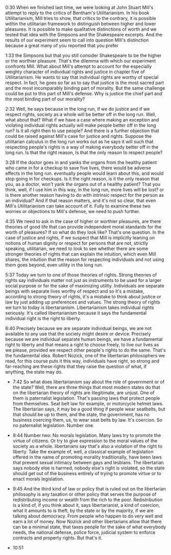 0:30
When we finished last time,
we were looking at John Stuart Mill's
attempt to reply to the critics of Bentham's Utilitarianism.
In his book Utilitarianism, Mill tries to show, that critics
to the contrary, it is possible within the utilitarian framework
to distinguish between higher and lower pleasures.
It is possible to make qualitative distinctions of worth and we tested
that idea with the Simpsons and the Shakespeare excerpts.
And the results of our experiment seem to call into question
Mill's distinction because a great many of you reported that you prefer

1:33
the Simpsons but that you still consider Shakespeare to be
the higher or the worthier pleasure.
That's the dilemma with which our experiment confronts Mill.
What about Mill's attempt to account for the especially weighty character
of individual rights and justice in chapter five of Utilitarianism.
He wants to say that individual rights are worthy of special respect.
In fact, he goes so far as to say that justice is
the most sacred part and the most incomparably binding part
of morality.
But the same challenge could be put to this part of Mill's defense.
Why is justice the chief part and the most binding part of our morality?

2:32
Well, he says because in the long run,
if we do justice and if we respect rights,
society as a whole will be better off in the long run.
Well, what about that?
What if we have a case where making an exception and
violating individual rights actually will make people better off
in the long run?
Is it all right then to use people?
And there is a further objection that could be raised
against Mill's case for justice and rights.
Suppose the utilitarian calculus in the long run
works out as he says it will such that respecting people's rights
is a way of making everybody better off in the long run.
Is that the right reason,
Is that the only reason to respect people?

3:28
If the doctor goes in and yanks the organs from
the healthy patient who came in for a checkup
to save five lives,
there would be adverse effects in the long run.
eventually people would learn about this, and would stop going in for checkups.
Is it the right reason, is it the only reason that you, as a doctor, won't yank
the organs out of a healthy patient? That you think, well, if I use him in this
way, in the long run, more lives will be lost? or is there another reason having
to do with intrinsic respect for the person as an individual? And if that reason
matters, and it's not so clear, that even Mill's Utilitarianism can take account
of it. Fully to examine these two worries or objections to Mill's defense, we need
to push further.

4:35
We need to ask in the case of higher or worthier pleasures, are there theories
of good life that can provide independent moral standards for the worth of
pleasures? If so what do they look like? That's one question.
In the case of justice and rights, if we suspect that Mill is implicitly leaning
on notions of human dignity or respect for persons that are not, strictly speaking,
utilitarian, we need to look to see whether there are some stronger theories of
rights that can explain the intuition, which even Mill shares, the intuition that
the reason for respecting individuals and not using them goes beyond,
even utility in the long run.

5:37
Today we turn to one of those theories of rights. Strong theories of rights say
individuals matter not just as instruments to be used for a larger social purpose
or for the sake of maximizing utility. Individuals are separate beings with separate
lives worthy of respect and so it's a mistake, according to strong theory of rights,
it's a mistake to think about justice or law by just adding up preferences and values.
The strong theory of rights we turn to today is libertarianism.
Libertarianism takes individual rights seriously. It's called libertarianism because
it says the fundamental individual right is the right to liberty.

6:40
Precisely
because we are separate individual beings, we are not available to any use that
the society might desire or device. Precisely because we are individual separate
human beings, we have a fundamental right to liberty and that means a right to
choose freely, to live our lives as we please, provided we respect other people's
rights to do the same. That's the fundamental idea. Robert Nozick, one of the
libertarian philosophers we read, for this course puts it this way, individuals
have right, so strong and far-reaching are these rights that they raise the question
of what, if anything, the state may do.

* 7:42 So what does libertarianism say about the role of government or of the state?
  Well, there are three things that most modern states do that on the libertarian
  theory of rights are illegitimate, are unjust. One of them is paternalist legislation.
  That's passing laws that protect people from themselves. Seat belt law for example,
  or motorcycle helmet laws. The libertarian says, it may be a good thing if people
  wear seatbelts, but that should be up to them, and the state, the government, has
  no business coercing them, us, to wear seat belts by law. It's coercion. So no paternalist
  legislation. Number one.

* 8:44 Number two: No morals legislation. Many laws try to promote the virtue of
  citizens. Or try to give expression to the moral values of the society as a whole.
  libertarians say that's also a violation of the right to liberty. Take the example
  of, well, a classical example of legislation offered in the name of promoting
  morality traditionally, have been laws that prevent sexual intimacy between gays
  and lesbians. The libertarian says nobody else is harmed, nobody else's right
  is violated, so the state should get out of the business entirely of trying to
  promote virtue or to enact morals legislation.

* 9:45 And the third kind of law or policy that is ruled out on the libertarian
  philosophy is any taxation or other policy that serves the purpose of redistributing
  income or wealth from the rich to the poor. Redistribution is a kind of, if you
  think about it, says libertarianist, a kind of coercion, what it amounts to is
  theft, by the state or by the majority, if we are talking about democracy.
  From people who happen to do very well and earn a lot of money. Now Nozick and
  other libertarians allow that there can be a minimal state, that taxes people
  for the sake of what everybody needs, the national defense, police force,
  judicial system to enforce contracts and property rights. But that's it.

* 10:51
